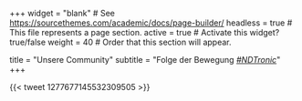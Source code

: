 +++
widget = "blank"  # See https://sourcethemes.com/academic/docs/page-builder/
headless = true  # This file represents a page section.
active = true  # Activate this widget? true/false
weight = 40  # Order that this section will appear.

title = "Unsere Community"
subtitle = "Folge der Bewegung [*#NDTronic*](https://twitter.com/search?q=%23NDTronic&src=typd)"
+++

{{< tweet 1277677145532309505 >}}
